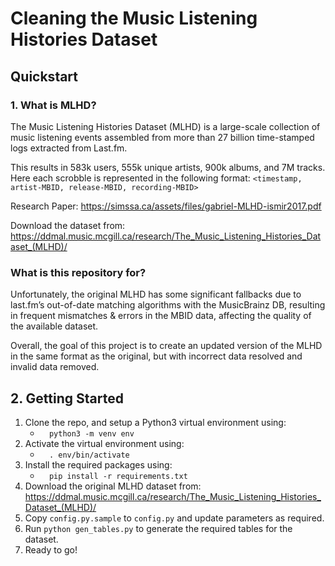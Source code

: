 # Cleaning the Music Listening Histories Dataset

## **Quickstart**
### 1. **What is MLHD?**
The Music Listening Histories Dataset (MLHD) is a large-scale collection of music listening events assembled from more than 27 billion time-stamped logs extracted from Last.fm.

This results in 583k users, 555k unique artists, 900k albums, and 7M tracks. Here each scrobble is represented in the following format: ```<timestamp, artist-MBID, release-MBID, recording-MBID>``` 

Research Paper: https://simssa.ca/assets/files/gabriel-MLHD-ismir2017.pdf

Download the dataset from: https://ddmal.music.mcgill.ca/research/The_Music_Listening_Histories_Dataset_(MLHD)/

### **What is this repository for?**
Unfortunately, the original MLHD has some significant fallbacks due to last.fm’s out-of-date matching algorithms with the MusicBrainz DB, resulting in frequent mismatches & errors in the MBID data, affecting the quality of the available dataset. 

Overall, the goal of this project is to create an updated version of the MLHD in the same format as the original, but with incorrect data resolved and invalid data removed.

## 2. **Getting Started**
1. Clone the repo, and setup a Python3 virtual environment using: 
    - ```   python3 -m venv env   ```
2. Activate the virtual environment using: 
    - ```   . env/bin/activate   ```
3. Install the required packages using: 
    - ```   pip install -r requirements.txt   ```
4. Download the original MLHD dataset from: https://ddmal.music.mcgill.ca/research/The_Music_Listening_Histories_Dataset_(MLHD)/
5. Copy ```config.py.sample``` to ```config.py``` and update parameters as required. 
6. Run ```python gen_tables.py``` to generate the required tables for the dataset.
7. Ready to go!